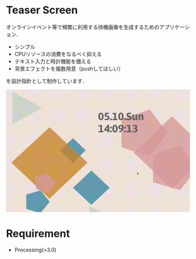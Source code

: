 # Teaser Screen
オンラインイベント等で頻繁に利用する待機画像を生成するためのアプリケーション．
  * シンプル
  * CPUリソースの消費をなるべく抑える
  * テキスト入力と時計機能を備える
  * 背景エフェクトを複数用意（pushしてほしい）

を設計指針として制作しています．

![teaser](TeaserScreen.gif)

# Requirement
  * Processing(>3.0)